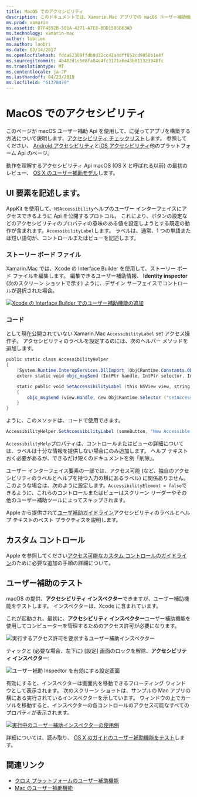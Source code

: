 ```yaml
---
title: MacOS でのアクセシビリティ
description: このドキュメントでは、Xamarin.Mac アプリでの macOS ユーザー補助機能を使用する方法について説明します。 これには、ストーリー ボードとコード、カスタム コントロール、およびアクセシビリティのテストの記述の UI 要素について説明します。
ms.prod: xamarin
ms.assetid: D7F4892B-501A-4271-A7E0-BDD1586B63AD
ms.technology: xamarin-mac
author: lobrien
ms.author: laobri
ms.date: 03/14/2017
ms.openlocfilehash: fdda52309ffdb0d32cc42a4dff052cd9050b1e4f
ms.sourcegitcommit: 4b402d1c508fa84e4fc3171a6e43b811323948fc
ms.translationtype: MT
ms.contentlocale: ja-JP
ms.lasthandoff: 04/23/2019
ms.locfileid: "61378479"
---
```

# <a name="accessibility-on-macos"></a>MacOS でのアクセシビリティ

このページが macOS ユーザー補助 Api を使用して、に従ってアプリを構築する方法について説明します、[アクセシビリティ チェックリスト](~/cross-platform/app-fundamentals/accessibility.md)します。
参照してください、 [Android アクセシビリティ](~/android/app-fundamentals/accessibility.md)と[iOS アクセシビリティ](~/ios/app-fundamentals/accessibility.md)他のプラットフォーム Api のページ。

動作を理解するアクセシビリティ Api macOS (OS X と呼ばれる以前) の最初のレビュー、 [OS X のユーザー補助モデル](https://developer.apple.com/library/mac/documentation/Accessibility/Conceptual/AccessibilityMacOSX/OSXAXmodel.html)します。

## <a name="describing-ui-elements"></a>UI 要素を記述します。

AppKit を使用して、`NSAccessibility`ヘルプのユーザー インターフェイスにアクセスできるように Api を公開するプロトコル。 これにより、ボタンの設定などのアクセシビリティのプロパティの意味のある値を設定しようとする既定の動作が含まれます。`AccessibilityLabel`します。 ラベルは、通常、1 つの単語または短い語句が、コントロールまたはビューを記述します。

### <a name="storyboard-files"></a>ストーリー ボード ファイル

Xamarin.Mac では、Xcode の Interface Builder を使用して、ストーリー ボード ファイルを編集します。
編集できるユーザー補助情報、 **Identity inspector** (次のスクリーン ショットで示す) ように、デザイン サーフェイスでコントロールが選択された場合。

[![Xcode の Interface Builder でのユーザー補助機能の追加](accessibility-images/xcode.png "Xcode の Interface Builder でのユーザー補助機能の追加")](accessibility-images/xcode-large.png#lightbox)

### <a name="code"></a>コード

として現在公開されていない Xamarin.Mac `AccessibilityLabel` set アクセス操作子。  アクセシビリティのラベルを設定するのには、次のヘルパー メソッドを追加します。

```csharp
public static class AccessibilityHelper
{
    [System.Runtime.InteropServices.DllImport (ObjCRuntime.Constants.ObjectiveCLibrary)]
    extern static void objc_msgSend (IntPtr handle, IntPtr selector, IntPtr label);

    static public void SetAccessibilityLabel (this NSView view, string value)
    {
        objc_msgSend (view.Handle, new ObjCRuntime.Selector ("setAccessibilityLabel:").Handle, new NSString (value).Handle);
    }
}
```

ように、このメソッドは、コードで使用できます。

```csharp
AccessibilityHelper.SetAccessibilityLabel (someButton, "New Accessible Description");
```

`AccessibilityHelp`プロパティは、コントロールまたはビューの詳細については、ラベルは十分な情報を提供しない場合にのみ追加します。 ヘルプ テキストおく必要があるが、できるだけ短くのドキュメントを例「削除」。

ユーザー インターフェイス要素の一部では、アクセス可能 (など、独自のアクセシビリティのラベルとヘルプを持つ入力の横にあるラベル) に関係ありません。
このような場合は、次のように設定します。`AccessibilityElement = false`できるように、これらのコントロールまたはビューはスクリーン リーダーやその他のユーザー補助ツールによってスキップされます。

Apple から提供されて[ユーザ補助ガイドライン](https://developer.apple.com/library/mac/documentation/Accessibility/Conceptual/AccessibilityMacOSX/EnhancingtheAccessibilityofStandardAppKitControls.html)アクセシビリティのラベルとヘルプ テキストのベスト プラクティスを説明します。

## <a name="custom-controls"></a>カスタム コントロール

Apple を参照してください[アクセス可能なカスタム コントロールのガイドライン](https://developer.apple.com/library/mac/documentation/Accessibility/Conceptual/AccessibilityMacOSX/ImplementingAccessibilityforCustomControls.html)のために必要な追加の手順の詳細について。

## <a name="testing-accessibility"></a>ユーザー補助のテスト

macOS の提供、**アクセシビリティ インスペクター**できますが、ユーザー補助機能をテストします。 インスペクターは、Xcode に含まれています。

これが起動され、最初に、**アクセシビリティ インスペクター**ユーザー補助機能を使用してコンピューターを管理するためのアクセス許可が必要になります。

![実行するアクセス許可を要求するユーザー補助インスペクター](accessibility-images/accessibility-inspector-1.png "アクセシビリティ インスペクターを実行するアクセス許可を要求します。")

ティックと (必要な場合、左下に) [設定] 画面のロックを解除、**アクセシビリティ インスペクター**:

![ユーザー補助 Inspector を有効にする設定画面](accessibility-images/accessibility-inspector-2.png "アクセシビリティ Inspector を有効にする設定画面")

有効にすると、インスペクターは画面内を移動できるフローティング ウィンドウとして表示されます。 次のスクリーン ショットは、サンプルの Mac アプリの横にある実行されているインスペクターを示しています。 ウィンドウの上でカーソルを移動すると、インスペクターの各コントロールのアクセス可能なすべてのプロパティが表示されます。

[![実行中のユーザー補助インスペクターの使用例](accessibility-images/accessibility-example.png "アクセシビリティ インスペクターの例の実行")](accessibility-images/accessibility-example-large.png#lightbox)

詳細については、読み取り、 [OS X のガイドのユーザー補助機能をテスト](https://developer.apple.com/library/mac/documentation/Accessibility/Conceptual/AccessibilityMacOSX/OSXAXTestingApps.html)します。



## <a name="related-links"></a>関連リンク

- [クロス プラットフォームのユーザー補助機能](~/cross-platform/app-fundamentals/accessibility.md)
- [Mac のユーザー補助機能](https://www.apple.com/accessibility/mac/)
